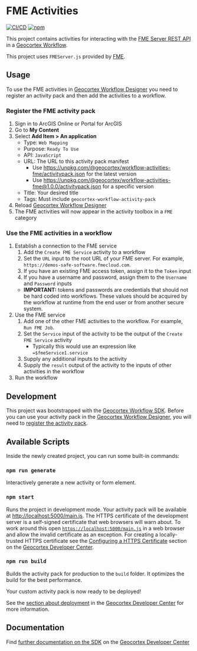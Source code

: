 # FME Activities

[![CI/CD](https://github.com/geocortex/workflow-activities-fme/workflows/CI/CD/badge.svg)](https://github.com/geocortex/workflow-activities-fme/actions)
[![npm](https://img.shields.io/npm/v/@geocortex/workflow-activities-fme)](https://www.npmjs.com/package/@geocortex/workflow-activities-fme)

This project contains activities for interacting with the [FME Server REST API](https://docs.safe.com/fme/html/FME_REST/apidoc/v3/) in a [Geocortex Workflow](https://www.geocortex.com/products/geocortex-workflow/).

This project uses `FMEServer.js` provided by [FME](https://playground.fmeserver.com/javascript/javascript-library/get-the-library/).

## Usage

To use the FME activities in [Geocortex Workflow Designer](https://apps.geocortex.com/workflow/designer/) you need to register an activity pack and then add the activities to a workflow.

### Register the FME activity pack

1. Sign in to ArcGIS Online or Portal for ArcGIS
1. Go to **My Content**
1. Select **Add Item > An application**
    - Type: `Web Mapping`
    - Purpose: `Ready To Use`
    - API: `JavaScript`
    - URL: The URL to this activity pack manifest
        - Use https://unpkg.com/@geocortex/workflow-activities-fme/activitypack.json for the latest version
        - Use https://unpkg.com/@geocortex/workflow-activities-fme@1.0.0/activitypack.json for a specific version
    - Title: Your desired title
    - Tags: Must include `geocortex-workflow-activity-pack`
1. Reload [Geocortex Workflow Designer](https://apps.geocortex.com/workflow/designer/)
1. The FME activities will now appear in the activity toolbox in a `FME` category

### Use the FME activities in a workflow

1. Establish a connection to the FME service
    1. Add the `Create FME Service` activity to a workflow
    1. Set the `URL` input to the root URL of your FME server. For example, `https://demos-safe-software.fmecloud.com`.
    1. If you have an existing FME access token, assign it to the `Token` input
    1. If you have a username and password, assign them to the `Username` and `Password` inputs
    - **IMPORTANT:** tokens and passwords are credentials that should not be hard coded into workflows. These values should be acquired by the workflow at runtime from the end user or from another secure system.
1. Use the FME service
    1. Add one of the other FME activities to the workflow. For example, `Run FME Job`.
    1. Set the `Service` input of the activity to be the output of the `Create FME Service` activity
        - Typically this would use an expression like `=$fmeService1.service`
    1. Supply any additional inputs to the activity
    1. Supply the `result` output of the activity to the inputs of other activities in the workflow
1. Run the workflow

## Development

This project was bootstrapped with the [Geocortex Workflow SDK](https://github.com/geocortex/vertigis-workflow-sdk). Before you can use your activity pack in the [Geocortex Workflow Designer](https://apps.geocortex.com/workflow/designer/), you will need to [register the activity pack](https://developers.geocortex.com/docs/workflow/sdk-web-overview#register-the-activity-pack).

## Available Scripts

Inside the newly created project, you can run some built-in commands:

### `npm run generate`

Interactively generate a new activity or form element.

### `npm start`

Runs the project in development mode. Your activity pack will be available at [http://localhost:5000/main.js](http://localhost:5000/main.js). The HTTPS certificate of the development server is a self-signed certificate that web browsers will warn about. To work around this open [`https://localhost:5000/main.js`](https://localhost:5000/main.js) in a web browser and allow the invalid certificate as an exception. For creating a locally-trusted HTTPS certificate see the [Configuring a HTTPS Certificate](https://developers.geocortex.com/docs/workflow/sdk-web-overview/#configuring-a-https-certificate) section on the [Geocortex Developer Center](https://developers.geocortex.com/docs/workflow/overview/).

### `npm run build`

Builds the activity pack for production to the `build` folder. It optimizes the build for the best performance.

Your custom activity pack is now ready to be deployed!

See the [section about deployment](https://developers.geocortex.com/docs/workflow/sdk-web-overview/#deployment) in the [Geocortex Developer Center](https://developers.geocortex.com/docs/workflow/overview/) for more information.

## Documentation

Find [further documentation on the SDK](https://developers.geocortex.com/docs/workflow/sdk-web-overview/) on the [Geocortex Developer Center](https://developers.geocortex.com/docs/workflow/overview/)
